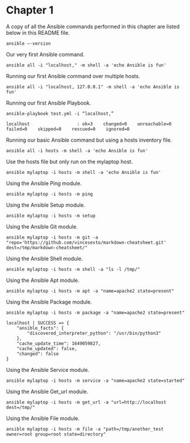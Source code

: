 # Chapter 1
A copy of all the Ansible commands performed in this chapter are listed below in this README file.

```
ansible –-version
```

Our very first Ansible command.
```
ansible all -i "localhost," -m shell -a 'echo Ansible is fun'
```

Running our first Ansible command over multiple hosts.
```
ansible all -i "localhost, 127.0.0.1" -m shell -a 'echo Ansible is fun'
```

Running our first Ansible Playbook.
```
ansible-playbook test.yml -i “localhost,”

localhost                  : ok=3    changed=0    unreachable=0    failed=0    skipped=0    rescued=0    ignored=0
```

Running our basic Ansible command but using a hosts inventory file.
```
ansible all -i hosts -m shell -a 'echo Ansible is fun'
```

Use the hosts file but only run on the mylaptop host.
```
ansible mylaptop -i hosts -m shell -a 'echo Ansible is fun'
```

Using the Ansible Ping module.
```
ansible mylaptop -i hosts -m ping
```

Using the Ansible Setup module.
```
ansible mylaptop -i hosts -m setup
```

Using the Ansible Git module.
```
ansible mylaptop -i hosts -m git -a "repo='https://github.com/vincesesto/markdown-cheatsheet.git' dest=/tmp/markdown-cheatsheet/"
```

Using the Ansible Shell module.
```
ansible mylaptop -i hosts -m shell -a "ls -l /tmp/"
```

Using the Ansible Apt module.
```
ansible mylaptop -i hosts -m apt -a "name=apache2 state=present"
```

Using the Ansible Package module.
```
ansible mylaptop -i hosts -m package -a "name=apache2 state=present"

localhost | SUCCESS => {
    "ansible_facts": {
        "discovered_interpreter_python": "/usr/bin/python3"
    },
    "cache_update_time": 1649059827,
    "cache_updated": false,
    "changed": false
}
```

Using the Ansible Service module.
```
ansible mylaptop -i hosts -m service -a "name=apache2 state=started"
```

Using the Ansible Get_url module.
```
ansible mylaptop -i hosts -m get_url -a "url=http://localhost dest=/tmp/"
```

Using the Ansible File module.
```
ansible mylaptop -i hosts -m file -a "path=/tmp/another_test owner=root group=root state=directory"
```







